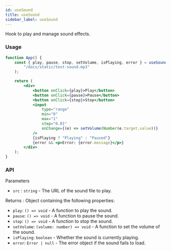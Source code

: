 ```yaml
---
id: useSound
title: useSound
sidebar_label: useSound
---
```


Hook to play and manage sound effects.

### Usage

```jsx live
function App() {
	const { play, pause, stop, setVolume, isPlaying, error } = useSound(
		"/docs/static/test-sound.mp3"
	);

	return (
		<div>
			<button onClick={play}>Play</button>
			<button onClick={pause}>Pause</button>
			<button onClick={stop}>Stop</button>
			<input
				type="range"
				min="0"
				max="1"
				step="0.01"
				onChange={(e) => setVolume(Number(e.target.value))}
			/>
			{isPlaying ? "Playing" : "Paused"}
			{error && <p>Error: {error.message}</p>}
		</div>
	);
}
```

### API

Parameters

- `src` : `string` - The URL of the sound file to play.

Returns : Object containing the following properties:

- `play`: `() => void` - A function to play the sound.
- `pause`: `() => void` - A function to pause the sound.
- `stop`: `() => void` - A function to stop the sound.
- `setVolume`: `(volume: number) => void` - A function to set the volume of the sound.
- `isPlaying`: `boolean` - Whether the sound is currently playing.
- `error`: `Error | null` - The error object if the sound fails to load.
